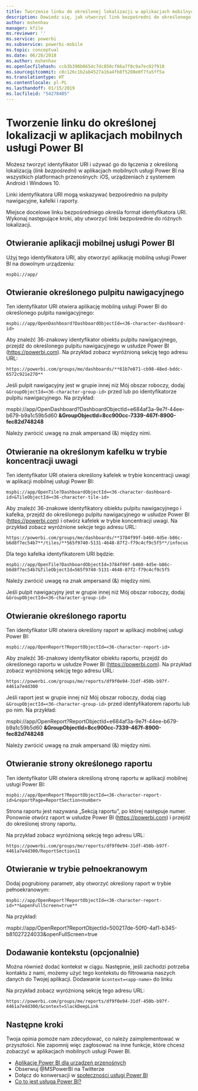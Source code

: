 ```yaml
---
title: Tworzenie linku do określonej lokalizacji w aplikacjach mobilnych usługi Power BI
description: Dowiedz się, jak utworzyć link bezpośredni do określonego pulpitu nawigacyjnego, kafelka lub raportu w aplikacji mobilnej usługi Power BI z identyfikatorem (URI).
author: mshenhav
manager: kfile
ms.reviewer: ''
ms.service: powerbi
ms.subservice: powerbi-mobile
ms.topic: conceptual
ms.date: 06/28/2018
ms.author: mshenhav
ms.openlocfilehash: ccb3b390b0654c7dc850cf66a7f0c9a7ec02f910
ms.sourcegitcommit: c8c126c1b2ab4527a16a4fb8f5208e0f7fa5ff5a
ms.translationtype: HT
ms.contentlocale: pl-PL
ms.lasthandoff: 01/15/2019
ms.locfileid: "54278405"
---
```

# <a name="create-a-link-to-a-specific-location-in-the-power-bi-mobile-apps"></a>Tworzenie linku do określonej lokalizacji w aplikacjach mobilnych usługi Power BI
Możesz tworzyć identyfikator URI i używać go do łączenia z określoną lokalizacją (*link bezpośredni*) w aplikacjach mobilnych usługi Power BI na wszystkich platformach przenośnych: iOS, urządzeniach z systemem Android i Windows 10.

Linki identyfikatora URI mogą wskazywać bezpośrednio na pulpity nawigacyjne, kafelki i raporty.

Miejsce docelowe linku bezpośredniego określa format identyfikatora URI. Wykonaj następujące kroki, aby utworzyć linki bezpośrednie do różnych lokalizacji. 

## <a name="open-the-power-bi-mobile-app"></a>Otwieranie aplikacji mobilnej usługi Power BI
Użyj tego identyfikatora URI, aby otworzyć aplikację mobilną usługi Power BI na dowolnym urządzeniu:

    mspbi://app/


## <a name="open-to-a-specific-dashboard"></a>Otwieranie określonego pulpitu nawigacyjnego
Ten identyfikator URI otwiera aplikację mobilną usługi Power BI do określonego pulpitu nawigacyjnego:

    mspbi://app/OpenDashboard?DashboardObjectId=<36-character-dashboard-id>

Aby znaleźć 36-znakowy identyfikator obiektu pulpitu nawigacyjnego, przejdź do określonego pulpitu nawigacyjnego w usłudze Power BI (https://powerbi.com). Na przykład zobacz wyróżnioną sekcję tego adresu URL:

`https://powerbi.com/groups/me/dashboards/**61b7e871-cb98-48ed-bddc-6572c921e270**`

Jeśli pulpit nawigacyjny jest w grupie innej niż Mój obszar roboczy, dodaj `&GroupObjectId=<36-character-group-id>` przed lub po identyfikatorze pulpitu nawigacyjnego. Na przykład: 

mspbi://app/OpenDashboard?DashboardObjectId=e684af3a-9e7f-44ee-b679-b9a1c59b5d60 **&GroupObjectId=8cc900cc-7339-467f-8900-fec82d748248**

Należy zwrócić uwagę na znak ampersand (&) między nimi.

## <a name="open-to-a-specific-tile-in-focus"></a>Otwieranie na określonym kafelku w trybie koncentracji uwagi
Ten identyfikator URI otwiera określony kafelek w trybie koncentracji uwagi w aplikacji mobilnej usługi Power BI:

    mspbi://app/OpenTile?DashboardObjectId=<36-character-dashboard-id>&TileObjectId=<36-character-tile-id>

Aby znaleźć 36-znakowe identyfikatory obiektu pulpitu nawigacyjnego i kafelka, przejdź do określonego pulpitu nawigacyjnego w usłudze Power BI (https://powerbi.com) i otwórz kafelek w trybie koncentracji uwagi. Na przykład zobacz wyróżnione sekcje tego adresu URL:

`https://powerbi.com/groups/me/dashboards/**3784f99f-b460-4d5e-b86c-b6d8f7ec54b7**/tiles/**565f9740-5131-4648-87f2-f79c4cf9c5f5**/infocus`

Dla tego kafelka identyfikatorem URI będzie:

    mspbi://app/OpenTile?DashboardObjectId=3784f99f-b460-4d5e-b86c-b6d8f7ec54b7&TileObjectId=565f9740-5131-4648-87f2-f79c4cf9c5f5

Należy zwrócić uwagę na znak ampersand (&) między nimi.

Jeśli pulpit nawigacyjny jest w grupie innej niż Mój obszar roboczy, dodaj `&GroupObjectId=<36-character-group-id>`

## <a name="open-to-a-specific-report"></a>Otwieranie określonego raportu
Ten identyfikator URI otwiera określony raport w aplikacji mobilnej usługi Power BI:

    mspbi://app/OpenReport?ReportObjectId=<36-character-report-id>

Aby znaleźć 36-znakowy identyfikator obiektu raportu, przejdź do określonego raportu w usłudze Power BI (https://powerbi.com). Na przykład zobacz wyróżnioną sekcję tego adresu URL:

`https://powerbi.com/groups/me/reports/df9f0e94-31df-450b-b97f-4461a7e4d300`

Jeśli raport jest w grupie innej niż Mój obszar roboczy, dodaj ciąg `&GroupObjectId=<36-character-group-id>` przed identyfikatorem raportu lub po nim. Na przykład: 

mspbi://app/OpenReport?ReportObjectId=e684af3a-9e7f-44ee-b679-b9a1c59b5d60 **&GroupObjectId=8cc900cc-7339-467f-8900-fec82d748248**

Należy zwrócić uwagę na znak ampersand (&) między nimi.

## <a name="open-to-a-specific-report-page"></a>Otwieranie strony określonego raportu
Ten identyfikator URI otwiera określoną stronę raportu w aplikacji mobilnej usługi Power BI:

    mspbi://app/OpenReport?ReportObjectId=<36-character-report-id>&reportPage=ReportSection<number>

Strona raportu jest nazywana „Sekcją raportu”, po której następuje numer. Ponownie otwórz raport w usłudze Power BI (https://powerbi.com) i przejdź do określonej strony raportu. 

Na przykład zobacz wyróżnioną sekcję tego adresu URL:

`https://powerbi.com/groups/me/reports/df9f0e94-31df-450b-b97f-4461a7e4d300/ReportSection11`

## <a name="open-in-full-screen-mode"></a>Otwieranie w trybie pełnoekranowym
Dodaj pogrubiony parametr, aby otworzyć określony raport w trybie pełnoekranowym:

    mspbi://app/OpenReport?ReportObjectId=<36-character-report-id>**&openFullScreen=true**

Na przykład: 

mspbi://app/OpenReport?ReportObjectId=500217de-50f0-4af1-b345-b81027224033&openFullScreen=true

## <a name="add-context-optional"></a>Dodawanie kontekstu (opcjonalnie)
Można również dodać kontekst w ciągu. Następnie, jeśli zachodzi potrzeba kontaktu z nami, możemy użyć tego kontekstu do filtrowania naszych danych do Twojej aplikacji. Dodawanie `&context=<app-name>` do linku

Na przykład zobacz wyróżnioną sekcję tego adresu URL: 

`https://powerbi.com/groups/me/reports/df9f0e94-31df-450b-b97f-4461a7e4d300/&context=SlackDeepLink`

## <a name="next-steps"></a>Następne kroki
Twoja opinia pomoże nam zdecydować, co należy zaimplementować w przyszłości. Nie zapomnij więc zagłosować na inne funkcje, które chcesz zobaczyć w aplikacjach mobilnych usługi Power BI. 

* [Aplikacje Power BI dla urządzeń przenośnych](mobile-apps-for-mobile-devices.md)
* Obserwuj @MSPowerBI na Twitterze
* Dołącz do konwersacji w [społeczności usługi Power BI](http://community.powerbi.com/)
* [Co to jest usługa Power BI?](../../power-bi-overview.md)

